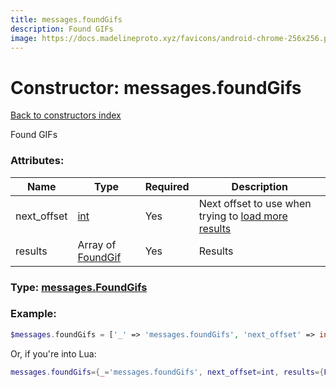 ```yaml
---
title: messages.foundGifs
description: Found GIFs
image: https://docs.madelineproto.xyz/favicons/android-chrome-256x256.png
---
```

# Constructor: messages.foundGifs  
[Back to constructors index](index.md)



Found GIFs

### Attributes:

| Name     |    Type       | Required | Description |
|----------|---------------|----------|-------------|
|next\_offset|[int](../types/int.md) | Yes|Next offset to use when trying to [load more results](../methods/messages.searchGifs.md)|
|results|Array of [FoundGif](../types/FoundGif.md) | Yes|Results|



### Type: [messages.FoundGifs](../types/messages.FoundGifs.md)


### Example:

```php
$messages.foundGifs = ['_' => 'messages.foundGifs', 'next_offset' => int, 'results' => [FoundGif, FoundGif]];
```  


Or, if you're into Lua:

```lua
messages.foundGifs={_='messages.foundGifs', next_offset=int, results={FoundGif}}

```


